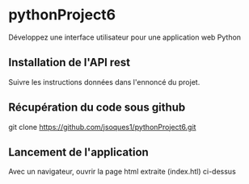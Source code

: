 # pythonProject6

Développez une interface utilisateur pour une application web Python

## Installation de l'API rest

Suivre les instructions données dans l'ennoncé du projet.

## Récupération du code sous github

git clone https://github.com/jsoques1/pythonProject6.git

## Lancement de l'application

Avec un navigateur, ouvrir la page html extraite (index.htl) ci-dessus
